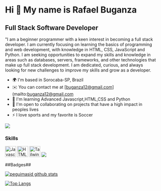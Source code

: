 Hi 👋 My name is Rafael Buganza
===============================

Full Stack Software Developer
-----------------------------

"I am a beginner programmer with a keen interest in becoming a full stack developer. I am currently focusing on learning the basics of programming and web development, with knowledge in HTML, CSS, JavaScript and Python. I am seeking opportunities to expand my skills and knowledge in areas such as databases, servers, frameworks, and other technologies that make up full stack development. I am dedicated, curious, and always looking for new challenges to improve my skills and grow as a developer.


* 🌍  I'm based in Sorocaba-SP, Brazil
* ✉️  You can contact me at [buganza12@gmail.com](mailto:buganza12@gmail.com
* 🧠  I'm learning Advanced Javascript,HTML,CSS and Python
* 🤝  I'm open to collaborating on projects that have a high impact in peoples lives
* ⚡  I love sports and my favorite is Soccer

<a href="https://www.github.com/rafael-buganza" target="_blank" rel="noreferrer"><img
src="https://img.shields.io/github/followers/Rafael-Buganza?logo=github&style=for-the-badge&color=3382ed&labelColor=171717" /></a>

### Skills

<p align="left">
<a href="https://developer.mozilla.org/en-US/docs/Web/JavaScript" target="_blank" rel="noreferrer"><img src="https://raw.githubusercontent.com/danielcranney/readme-generator/main/public/icons/skills/javascript-colored.svg" width="36" height="36" alt="Javascript" /></a>
<a href="https://developer.mozilla.org/en-US/docs/Glossary/HTML5" target="_blank" rel="noreferrer"><img src="https://raw.githubusercontent.com/danielcranney/readme-generator/main/public/icons/skills/html5-colored.svg" width="36" height="36" alt="HTML5" /></a>
  <a href="https://tailwindcss.com/" target="_blank" rel="noreferrer"><img src="https://raw.githubusercontent.com/danielcranney/readme-generator/main/public/icons/skills/tailwindcss-colored.svg" width="36" height="36" alt="TailwindCSS" /></a>
  <img src="https://img.shields.io/badge/Python-3776AB?&style=for-the-badge&logo=python&logoColor=white"/>

 
##Badges##
  

[![peguimasid github stats](https://github-readme-stats.vercel.app/api?username=rafael-buganza&show_icons=true&title_color=fff&icon_color=7159c1&text_color=f8f8f2&bg_color=171c24&count_private=true)](https://github.com/rafael-buganza)
  
[![Top Langs](https://github-readme-stats.vercel.app/api/top-langs/?username=rafael-buganza&layout=compact&title_color=fff&text_color=f8f8f2&hide=java&bg_color=171c24)](https://github.com/rafael-buganza)

